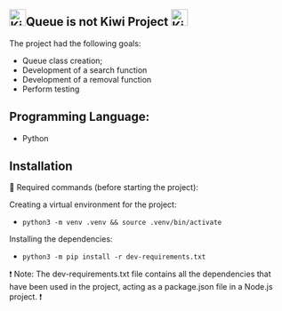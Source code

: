 ## <img src="https://media.istockphoto.com/id/1047832760/pt/vetorial/kiwi-fruit-isolated-and-half-cut-kiwi-fruit-vector-illustration.jpg?s=612x612&w=0&k=20&c=Bm6jvH248DTLpVG1DFi42s0E8V2CVmxlXXuV0SIsz0Y=" alt="Kiwi Fruit" width="30" height="30">Queue is not Kiwi Project <img src="https://www.google.com/url?sa=i&url=https%3A%2F%2Fbr.freepik.com%2Fvetores-premium%2Fbonito-desenho-de-passaro-kiwi_27006413.htm&psig=AOvVaw2egAYS41sNlBTiu5hdhjtD&ust=1687542999541000&source=images&cd=vfe&ved=0CBEQjRxqFwoTCIj68Nm51_8CFQAAAAAdAAAAABAJ" alt="Kiwi Bird" width="30" height="30">



The project had the following goals:

- Queue class creation;
- Development of a search function
- Development of a removal function
- Perform testing


## Programming Language:
- Python

## Installation

🤖 Required commands (before starting the project):

Creating a virtual environment for the project:

* `python3 -m venv .venv && source .venv/bin/activate`

Installing the dependencies:

* `python3 -m pip install -r dev-requirements.txt`


❗️ Note: 
The dev-requirements.txt file contains all the dependencies that have been used in the project, acting as a package.json file in a Node.js project. ❗️

